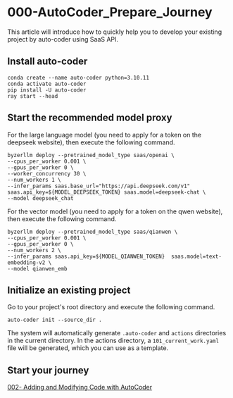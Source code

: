 # 000-AutoCoder_Prepare_Journey

This article will introduce how to quickly help you to develop your existing project by auto-coder using SaaS API.

## Install auto-coder

```shell
conda create --name auto-coder python=3.10.11
conda activate auto-coder
pip install -U auto-coder
ray start --head
```

## Start the recommended model proxy

For the large language model (you need to apply for a token on the deepseek website), then execute the following command.

```shell
byzerllm deploy --pretrained_model_type saas/openai \
--cpus_per_worker 0.001 \
--gpus_per_worker 0 \
--worker_concurrency 30 \
--num_workers 1 \
--infer_params saas.base_url="https://api.deepseek.com/v1" saas.api_key=${MODEL_DEEPSEEK_TOKEN} saas.model=deepseek-chat \
--model deepseek_chat
```

For the vector model (you need to apply for a token on the qwen website), then execute the following command.

```shell
byzerllm deploy --pretrained_model_type saas/qianwen \
--cpus_per_worker 0.001 \
--gpus_per_worker 0 \
--num_workers 2 \
--infer_params saas.api_key=${MODEL_QIANWEN_TOKEN}  saas.model=text-embedding-v2 \
--model qianwen_emb
```

## Initialize an existing project

Go to your project's root directory and execute the following command.

```shell
auto-coder init --source_dir .
```
The system will automatically generate `.auto-coder` and `actions` directories in the current directory.
In the actions directory, a `101_current_work.yaml` file will be generated, which you can use as a template.

## Start your journey

[002- Adding and Modifying Code with AutoCoder](./002-%20Adding%20and%20Modifying%20Code%20with%20AutoCoder.md)
